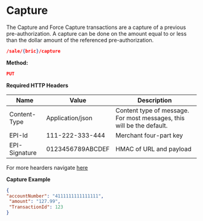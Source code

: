 # Capture
The Capture and Force Capture transactions are a capture of a previous pre-authorization. A capture can be done on the amount equal to or less than the dollar amount of the referenced pre-authorization.

```json
/sale/{bric}/capture
```
**Method:**
```json
PUT
```

**Required HTTP Headers**

|Name| Value |Description|
|---|---|---|
|Content-Type| Application/json| Content type of message. For most messages, this will be the default.|
|EPI-Id| 111-222-333-444| Merchant four-part key|
|EPI-Signature| 0123456789ABCDEF| HMAC of URL and payload|

For more hearders navigate [here](url)

**Capture Example**
```json
{
"accountNumber": "4111111111111111",
 "amount": "127.99",
 "TransactionId": 123
}
```

